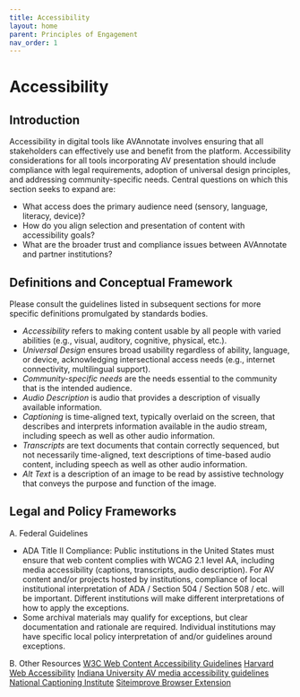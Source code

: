 ```yaml
---
title: Accessibility
layout: home
parent: Principles of Engagement
nav_order: 1
---
```

# Accessibility

## Introduction
Accessibility in digital tools like AVAnnotate involves ensuring that all stakeholders can effectively use and benefit from the platform. Accessibility considerations for all tools incorporating AV presentation should include compliance with legal requirements, adoption of universal design principles, and addressing community-specific needs. Central questions on which this section seeks to expand are: 
- What access does the primary audience need (sensory, language, literacy, device)?
- How do you align selection and presentation of content with accessibility goals?
- What are the broader trust and compliance issues between AVAnnotate and partner institutions?

## Definitions and Conceptual Framework
Please consult the guidelines listed in subsequent sections for more specific definitions promulgated by standards bodies. 
- *Accessibility* refers to making content usable by all people with varied abilities (e.g., visual, auditory, cognitive, physical, etc.).
- *Universal Design* ensures broad usability regardless of ability, language, or device, acknowledging intersectional access needs (e.g., internet connectivity, multilingual support).
- *Community-specific needs* are the needs essential to the community that is the intended audience. 
- *Audio Description* is audio that provides a description of visually available information.
- *Captioning* is time-aligned text, typically overlaid on the screen, that describes and interprets information available in the audio stream, including speech as well as other audio information.
- *Transcripts* are text documents that contain correctly sequenced, but not necessarily time-aligned, text descriptions of time-based audio content, including speech as well as other audio information.
- *Alt Text* is a description of an image to be read by assistive technology that conveys the purpose and function of the image.

## Legal and Policy Frameworks
A. Federal Guidelines
- ADA Title II Compliance: Public institutions in the United States must ensure that web content complies with WCAG 2.1 level AA, including media accessibility (captions, transcripts, audio description). For AV content and/or projects hosted by institutions, compliance of local institutional interpretation of ADA / Section 504 / Section 508 / etc. will be important. Different institutions will make different interpretations of how to apply the exceptions.
- Some archival materials may qualify for exceptions, but clear documentation and rationale are required. Individual institutions may have specific local policy interpretation of and/or guidelines around exceptions. 

B. Other Resources
[W3C Web Content Accessibility Guidelines](https://www.w3.org/WAI/standards-guidelines/wcag/)
[Harvard Web Accessibility](https://accessibility.huit.harvard.edu/)
[Indiana University AV media accessibility guidelines](https://servicenow.iu.edu/kb?id=kb_article_view&sysparm_article=KB0022447)
[National Captioning Institute](https://www.ncicap.org/)
[Siteimprove Browser Extension](https://www.siteimprove.com/integrations/browser-extensions/)

